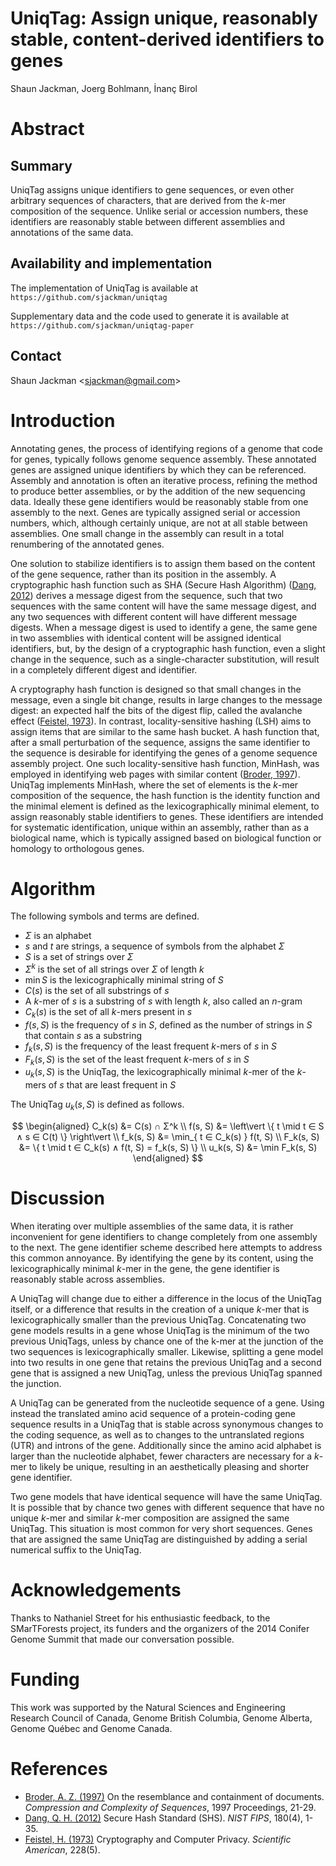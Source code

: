 UniqTag: Assign unique, reasonably stable, content-derived identifiers to genes
===============================================================================

Shaun Jackman, Joerg Bohlmann, İnanç Birol

Abstract
========

Summary
-------

UniqTag assigns unique identifiers to gene sequences, or even other
arbitrary sequences of characters, that are derived from the *k*-mer
composition of the sequence. Unlike serial or accession numbers, these
identifiers are reasonably stable between different assemblies and
annotations of the same data.

Availability and implementation
-------------------------------

The implementation of UniqTag is available at
`https://github.com/sjackman/uniqtag`

Supplementary data and the code used to generate it is available at
`https://github.com/sjackman/uniqtag-paper`

Contact
-------

Shaun Jackman &lt;sjackman@gmail.com&gt;

Introduction
============

Annotating genes, the process of identifying regions of a genome that
code for genes, typically follows genome sequence assembly. These
annotated genes are assigned unique identifiers by which they can be
referenced. Assembly and annotation is often an iterative process,
refining the method to produce better assemblies, or by the addition
of the new sequencing data. Ideally these gene identifiers would be
reasonably stable from one assembly to the next. Genes are typically
assigned serial or accession numbers, which, although certainly
unique, are not at all stable between assemblies. One small change in
the assembly can result in a total renumbering of the annotated genes.

One solution to stabilize identifiers is to assign them based on the
content of the gene sequence, rather than its position in the
assembly. A cryptographic hash function such as SHA (Secure Hash
Algorithm) ([Dang, 2012][]) derives a message digest from the
sequence, such that two sequences with the same content will have the
same message digest, and any two sequences with different content will
have different message digests. When a message digest is used to
identify a gene, the same gene in two assemblies with identical
content will be assigned identical identifiers, but, by the design of
a cryptographic hash function, even a slight change in the sequence,
such as a single-character substitution, will result in a completely
different digest and identifier.

A cryptography hash function is designed so that small changes in the
message, even a single bit change, results in large changes to the
message digest: an expected half the bits of the digest flip, called
the avalanche effect ([Feistel, 1973][]). In contrast,
locality-sensitive hashing (LSH) aims to assign items that are similar
to the same hash bucket. A hash function that, after a small
perturbation of the sequence, assigns the same identifier to the
sequence is desirable for identifying the genes of a genome sequence
assembly project. One such locality-sensitive hash function, MinHash,
was employed in identifying web pages with similar content
([Broder, 1997][]). UniqTag implements MinHash, where the set of
elements is the *k*-mer composition of the sequence, the hash function
is the identity function and the minimal element is defined as the
lexicographically minimal element, to assign reasonably stable
identifiers to genes. These identifiers are intended for systematic
identification, unique within an assembly, rather than as a biological
name, which is typically assigned based on biological function or
homology to orthologous genes.

Algorithm
=========

The following symbols and terms are defined.

+ *Σ* is an alphabet
+ *s* and *t* are strings, a sequence of symbols from the alphabet *Σ*
+ *S* is a set of strings over *Σ*
+ $Σ^k$ is the set of all strings over *Σ* of length *k*
+ $\min S$ is the lexicographically minimal string of *S*
+ $C(s)$ is the set of all substrings of *s*
+ A *k*-mer of *s* is a substring of *s* with length *k*, also called
  an *n*-gram
+ $C_k(s)$ is the set of all *k*-mers present in *s*
+ $f(s, S)$ is the frequency of *s* in *S*, defined as the number of
  strings in *S* that contain *s* as a substring
+ $f_k(s, S)$ is the frequency of the least frequent *k*-mers of *s* in *S*
+ $F_k(s, S)$ is the set of the least frequent *k*-mers of *s* in *S*
+ $u_k(s, S)$ is the UniqTag, the lexicographically minimal *k*-mer of
  the *k*-mers of *s* that are least frequent in *S*

The UniqTag $u_k(s, S)$ is defined as follows.

$$
\begin{aligned}
C_k(s) &= C(s) ∩ Σ^k
\\ f(s, S) &= \left\vert \{ t \mid t ∈ S ∧ s ∈ C(t) \} \right\vert
\\ f_k(s, S) &= \min_{ t ∈ C_k(s) } f(t, S)
\\ F_k(s, S) &= \{ t \mid t ∈ C_k(s) ∧ f(t, S) = f_k(s, S) \}
\\ u_k(s, S) &= \min F_k(s, S)
\end{aligned}
$$

Discussion
==========

When iterating over multiple assemblies of the same data, it is rather
inconvenient for gene identifiers to change completely from one
assembly to the next. The gene identifier scheme described here
attempts to address this common annoyance. By identifying the gene by
its content, using the lexicographically minimal *k*-mer in the gene,
the gene identifier is reasonably stable across assemblies.

A UniqTag will change due to either a difference in the locus of the
UniqTag itself, or a difference that results in the creation of a
unique *k*-mer that is lexicographically smaller than the previous
UniqTag. Concatenating two gene models results in a gene whose UniqTag
is the minimum of the two previous UniqTags, unless by chance one of
the k-mer at the junction of the two sequences is lexicographically
smaller. Likewise, splitting a gene model into two results in one gene
that retains the previous UniqTag and a second gene that is assigned a
new UniqTag, unless the previous UniqTag spanned the junction.

A UniqTag can be generated from the nucleotide sequence of a gene.
Using instead the translated amino acid sequence of a protein-coding
gene sequence results in a UniqTag that is stable across synonymous
changes to the coding sequence, as well as to changes to the
untranslated regions (UTR) and introns of the gene. Additionally since
the amino acid alphabet is larger than the nucleotide alphabet, fewer
characters are necessary for a *k*-mer to likely be unique, resulting
in an aesthetically pleasing and shorter gene identifier.

Two gene models that have identical sequence will have the same
UniqTag. It is possible that by chance two genes with different
sequence that have no unique *k*-mer and similar *k*-mer composition
are assigned the same UniqTag. This situation is most common for very
short sequences. Genes that are assigned the same UniqTag are
distinguished by adding a serial numerical suffix to the UniqTag.

Acknowledgements
================

Thanks to Nathaniel Street for his enthusiastic feedback, to the
SMarTForests project, its funders and the organizers of the 2014
Conifer Genome Summit that made our conversation possible.

Funding
=======

This work was supported by the Natural Sciences and Engineering
Research Council of Canada, Genome British Columbia, Genome Alberta,
Genome Québec and Genome Canada.

References
==========

+ [Broder, A. Z. (1997)][Broder, 1997]
  On the resemblance and containment of documents.
  *Compression and Complexity of Sequences*, 1997 Proceedings, 21-29.
+ [Dang, Q. H. (2012)][Dang, 2012]
  Secure Hash Standard (SHS).
  *NIST FIPS*, 180(4), 1-35.
+ [Feistel, H. (1973)][Feistel, 1973]
  Cryptography and Computer Privacy.
  *Scientific American*, 228(5).

[Broder, 1997]: http://dx.doi.org/10.1109/SEQUEN.1997.666900
[Dang, 2012]: http://www.nist.gov/manuscript-publication-search.cfm?pub_id=910977
[Feistel, 1973]: http://www.scientificamerican.com/article/cryptography-and-computer-privacy/
